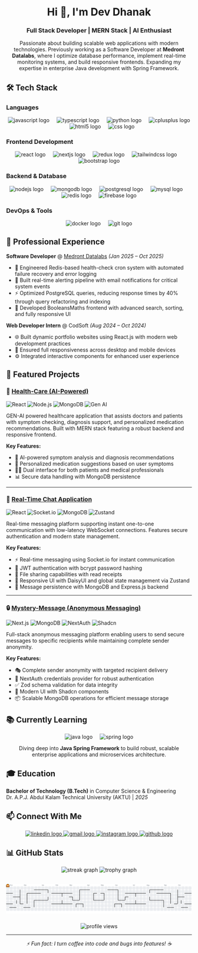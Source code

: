 <h1 align="center">Hi 👋, I'm Dev Dhanak</h1>
<h3 align="center">Full Stack Developer | MERN Stack | AI Enthusiast</h3>

<p align="center">
  Passionate about building scalable web applications with modern technologies. Previously working as a Software Developer at <strong>Medront Datalabs</strong>, where I optimize database performance, implement real-time monitoring systems, and build responsive frontends. Expanding my expertise in enterprise Java development with Spring Framework.
</p>

###

## 🛠️ Tech Stack

### Languages
<div align="center">
  <img src="https://cdn.jsdelivr.net/gh/devicons/devicon/icons/javascript/javascript-original.svg" height="50" alt="javascript logo"  />
  <img width="12" />
  <img src="https://cdn.jsdelivr.net/gh/devicons/devicon/icons/typescript/typescript-original.svg" height="50" alt="typescript logo"  />
  <img width="12" />
  <img src="https://skillicons.dev/icons?i=py" height="50" alt="python logo"  />
  <img width="12" />
  <img src="https://cdn.jsdelivr.net/gh/devicons/devicon/icons/cplusplus/cplusplus-original.svg" height="50" alt="cplusplus logo"  />
  <img width="12" />
  <img src="https://cdn.jsdelivr.net/gh/devicons/devicon/icons/html5/html5-original.svg" height="50" alt="html5 logo"  />
  <img width="12" />
  <img src="https://cdn.jsdelivr.net/gh/devicons/devicon/icons/css3/css3-original.svg" height="50" alt="css logo"  />
</div>

### Frontend Development
<div align="center">
  <img src="https://cdn.jsdelivr.net/gh/devicons/devicon/icons/react/react-original.svg" height="50" alt="react logo"  />
  <img width="12" />
  <img src="https://skillicons.dev/icons?i=nextjs" height="50" alt="nextjs logo"  />
  <img width="12" />
  <img src="https://cdn.jsdelivr.net/gh/devicons/devicon/icons/redux/redux-original.svg" height="50" alt="redux logo"  />
  <img width="12" />
  <img src="https://skillicons.dev/icons?i=tailwind" height="50" alt="tailwindcss logo"  />
  <img width="12" />
  <img src="https://cdn.jsdelivr.net/gh/devicons/devicon/icons/bootstrap/bootstrap-original.svg" height="50" alt="bootstrap logo"  />
</div>

### Backend & Database
<div align="center">
  <img src="https://cdn.jsdelivr.net/gh/devicons/devicon/icons/nodejs/nodejs-original.svg" height="50" alt="nodejs logo"  />
  <img width="12" />
  <img src="https://cdn.jsdelivr.net/gh/devicons/devicon/icons/mongodb/mongodb-original.svg" height="50" alt="mongodb logo"  />
  <img width="12" />
  <img src="https://cdn.jsdelivr.net/gh/devicons/devicon/icons/postgresql/postgresql-original.svg" height="50" alt="postgresql logo"  />
  <img width="12" />
  <img src="https://cdn.jsdelivr.net/gh/devicons/devicon/icons/mysql/mysql-original.svg" height="50" alt="mysql logo"  />
  <img width="12" />
  <img src="https://cdn.jsdelivr.net/gh/devicons/devicon/icons/redis/redis-original.svg" height="50" alt="redis logo"  />
  <img width="12" />
  <img src="https://cdn.jsdelivr.net/gh/devicons/devicon/icons/firebase/firebase-plain.svg" height="50" alt="firebase logo"  />
</div>

### DevOps & Tools
<div align="center">
  <img src="https://cdn.jsdelivr.net/gh/devicons/devicon/icons/docker/docker-original.svg" height="50" alt="docker logo"  />
  <img width="12" />
  <img src="https://cdn.jsdelivr.net/gh/devicons/devicon/icons/git/git-original.svg" height="50" alt="git logo"  />
</div>

###

## 💼 Professional Experience

**Software Developer** @ [Medront Datalabs](https://medront.com) *(Jan 2025 – Oct 2025)*
- 🔧 Engineered Redis-based health-check cron system with automated failure recovery and error logging
- 📧 Built real-time alerting pipeline with email notifications for critical system events
- ⚡ Optimized PostgreSQL queries, reducing response times by 40% through query refactoring and indexing
- 🎨 Developed BooleansMaths frontend with advanced search, sorting, and fully responsive UI

**Web Developer Intern** @ CodSoft *(Aug 2024 – Oct 2024)*
- 🌐 Built dynamic portfolio websites using React.js with modern web development practices
- 📱 Ensured full responsiveness across desktop and mobile devices
- ⚙️ Integrated interactive components for enhanced user experience

###

## 🚀 Featured Projects

### 🏥 [Health-Care (AI-Powered)](https://moonlit-daffodil-b3863a.netlify.app/)
<p>
  <img src="https://img.shields.io/badge/React-61DAFB?style=flat&logo=react&logoColor=black" alt="React" />
  <img src="https://img.shields.io/badge/Node.js-339933?style=flat&logo=node.js&logoColor=white" alt="Node.js" />
  <img src="https://img.shields.io/badge/MongoDB-47A248?style=flat&logo=mongodb&logoColor=white" alt="MongoDB" />
  <img src="https://img.shields.io/badge/AI-Generative-FF6F00?style=flat" alt="Gen AI" />
</p>

GEN-AI powered healthcare application that assists doctors and patients with symptom checking, diagnosis support, and personalized medication recommendations. Built with MERN stack featuring a robust backend and responsive frontend.

**Key Features:**
- 🤖 AI-powered symptom analysis and diagnosis recommendations
- 💊 Personalized medication suggestions based on user symptoms
- 👨‍⚕️ Dual interface for both patients and medical professionals
- 📊 Secure data handling with MongoDB persistence

---

### 💬 [Real-Time Chat Application](https://front-chat-production-e0ff.up.railway.app/)
<p>
  <img src="https://img.shields.io/badge/React-61DAFB?style=flat&logo=react&logoColor=black" alt="React" />
  <img src="https://img.shields.io/badge/Socket.io-010101?style=flat&logo=socket.io&logoColor=white" alt="Socket.io" />
  <img src="https://img.shields.io/badge/MongoDB-47A248?style=flat&logo=mongodb&logoColor=white" alt="MongoDB" />
  <img src="https://img.shields.io/badge/Zustand-443E38?style=flat" alt="Zustand" />
</p>

Real-time messaging platform supporting instant one-to-one communication with low-latency WebSocket connections. Features secure authentication and modern state management.

**Key Features:**
- ⚡ Real-time messaging using Socket.io for instant communication
- 🔐 JWT authentication with bcrypt password hashing
- 📁 File sharing capabilities with read receipts
- 🎨 Responsive UI with DaisyUI and global state management via Zustand
- 💾 Message persistence with MongoDB and Express.js backend

---

### 🔒 [Mystery-Message (Anonymous Messaging)](link-to-source)
<p>
  <img src="https://img.shields.io/badge/Next.js-000000?style=flat&logo=next.js&logoColor=white" alt="Next.js" />
  <img src="https://img.shields.io/badge/MongoDB-47A248?style=flat&logo=mongodb&logoColor=white" alt="MongoDB" />
  <img src="https://img.shields.io/badge/NextAuth-000000?style=flat&logo=next.js&logoColor=white" alt="NextAuth" />
  <img src="https://img.shields.io/badge/Shadcn_UI-000000?style=flat" alt="Shadcn" />
</p>

Full-stack anonymous messaging platform enabling users to send secure messages to specific recipients while maintaining complete sender anonymity.

**Key Features:**
- 🎭 Complete sender anonymity with targeted recipient delivery
- 🔐 NextAuth credentials provider for robust authentication
- ✅ Zod schema validation for data integrity
- 🎨 Modern UI with Shadcn components
- 📦 Scalable MongoDB operations for efficient message storage

###

## 📚 Currently Learning

<p align="center">
  <img src="https://cdn.jsdelivr.net/gh/devicons/devicon/icons/java/java-original.svg" height="50" alt="java logo" />
  <img width="12" />
  <img src="https://cdn.jsdelivr.net/gh/devicons/devicon/icons/spring/spring-original.svg" height="50" alt="spring logo" />
</p>

<p align="center">
  Diving deep into <strong>Java Spring Framework</strong> to build robust, scalable enterprise applications and microservices architecture.
</p>

###

## 🎓 Education

**Bachelor of Technology (B.Tech)** in Computer Science & Engineering  
Dr. A.P.J. Abdul Kalam Technical University (AKTU) | *2025*

###

## 📫 Connect With Me

<div align="center">
  <a href="https://www.linkedin.com/in/dev-23x/" target="_blank">
    <img src="https://img.shields.io/static/v1?message=LinkedIn&logo=linkedin&label=&color=0077B5&logoColor=white&labelColor=&style=for-the-badge" height="25" alt="linkedin logo"  />
  </a>
  <a href="mailto:devdhanak129@gmail.com" target="_blank">
    <img src="https://img.shields.io/static/v1?message=Gmail&logo=gmail&label=&color=D14836&logoColor=white&labelColor=&style=for-the-badge" height="25" alt="gmail logo"  />
  </a>
  <a href="https://www.instagram.com/_dev_23x/" target="_blank">
    <img src="https://img.shields.io/static/v1?message=Instagram&logo=instagram&label=&color=E4405F&logoColor=white&labelColor=&style=for-the-badge" height="25" alt="instagram logo"  />
  </a>
  <a href="https://github.com/devdhanak" target="_blank">
    <img src="https://img.shields.io/static/v1?message=GitHub&logo=github&label=&color=181717&logoColor=white&labelColor=&style=for-the-badge" height="25" alt="github logo"  />
  </a>
</div>

###

## 📊 GitHub Stats
<div align="center" style="margin-bottom: 30px;">
  <img src="https://github-readme-streak-stats.herokuapp.com/?user=devdhanak&theme=dracula&hide_border=false" height="150" alt="streak graph" />
  <img src="https://github-profile-trophy.vercel.app?username=devdhanak&theme=dracula&column=-1&row=1&margin-w=8&margin-h=8&no-bg=false&no-frame=false&order=4" height="150" alt="trophy graph" />
</div>


###

<picture>
  <source media="(prefers-color-scheme: dark)" srcset="https://raw.githubusercontent.com/devdhanak/devdhanak/output/pacman-contribution-graph-dark.svg">
  <source media="(prefers-color-scheme: light)" srcset="https://raw.githubusercontent.com/devdhanak/devdhanak/output/pacman-contribution-graph.svg">
  <img alt="pacman contribution graph" src="https://raw.githubusercontent.com/devdhanak/devdhanak/output/pacman-contribution-graph.svg">
</picture>

###

<p align="center">
  <img src="https://komarev.com/ghpvc/?username=devdhanak&label=Profile%20views&color=0e75b6&style=flat" alt="profile views" />
</p>

---

<p align="center">
  <i>⚡ Fun fact: I turn coffee into code and bugs into features! ☕️</i>
</p>
